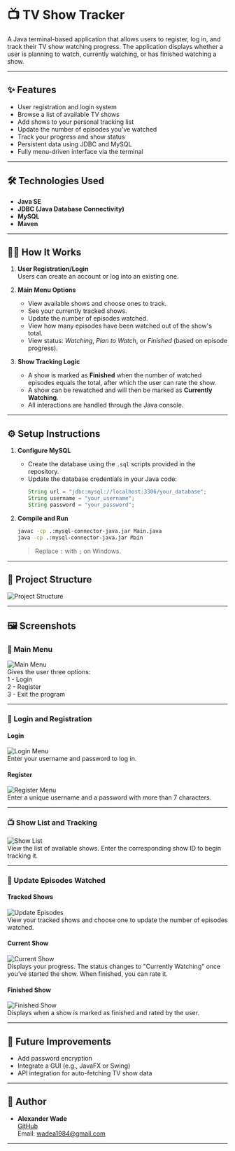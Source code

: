 # 📺 TV Show Tracker

A Java terminal-based application that allows users to register, log in, and track their TV show watching progress. The application displays whether a user is planning to watch, currently watching, or has finished watching a show.

---

## ✨ Features

- User registration and login system
- Browse a list of available TV shows
- Add shows to your personal tracking list
- Update the number of episodes you've watched
- Track your progress and show status
- Persistent data using JDBC and MySQL
- Fully menu-driven interface via the terminal

---

## 🛠️ Technologies Used

- **Java SE**
- **JDBC (Java Database Connectivity)**
- **MySQL**
- **Maven**

---

## 🧑‍💻 How It Works

1. **User Registration/Login**  
   Users can create an account or log into an existing one.

2. **Main Menu Options**

   - View available shows and choose ones to track.
   - See your currently tracked shows.
   - Update the number of episodes watched.
   - View how many episodes have been watched out of the show's total.
   - View status: _Watching_, _Plan to Watch_, or _Finished_ (based on episode progress).

3. **Show Tracking Logic**
   - A show is marked as **Finished** when the number of watched episodes equals the total, after which the user can rate the show.
   - A show can be rewatched and will then be marked as **Currently Watching**.
   - All interactions are handled through the Java console.

---

## ⚙️ Setup Instructions

1. **Configure MySQL**

   - Create the database using the `.sql` scripts provided in the repository.
   - Update the database credentials in your Java code:
     ```java
     String url = "jdbc:mysql://localhost:3306/your_database";
     String username = "your_username";
     String password = "your_password";
     ```

2. **Compile and Run**
   ```bash
   javac -cp .:mysql-connector-java.jar Main.java
   java -cp .:mysql-connector-java.jar Main
   ```
   > Replace `:` with `;` on Windows.

---

## 📂 Project Structure

![Project Structure](images/tv_tracker_diagram.png)

---

## 🖼️ Screenshots

### 🧭 Main Menu

![Main Menu](images/main)  
Gives the user three options:  
1 - Login  
2 - Register  
3 - Exit the program

---

### 🔐 Login and Registration

#### Login

![Login Menu](images/Login.png)  
Enter your username and password to log in.

#### Register

![Register Menu](images/register.png)  
Enter a unique username and a password with more than 7 characters.

---

### 📺 Show List and Tracking

![Show List](images/TrackShow.png)  
View the list of available shows. Enter the corresponding show ID to begin tracking it.

---

### 🔄 Update Episodes Watched

#### Tracked Shows

![Update Episodes](images/NewlyTracked.png)  
View your tracked shows and choose one to update the number of episodes watched.

#### Current Show

![Current Show](images/currenlyTracked.png)  
Displays your progress. The status changes to "Currently Watching" once you’ve started the show. When finished, you can rate it.

#### Finished Show

![Finished Show](images/Finished.png)  
Displays when a show is marked as finished and rated by the user.

---

## 🚧 Future Improvements

- Add password encryption
- Integrate a GUI (e.g., JavaFX or Swing)
- API integration for auto-fetching TV show data

---

## 👤 Author

- **Alexander Wade**  
  [GitHub](https://github.com/wadea1984)  
  Email: wadea1984@gmail.com

---
